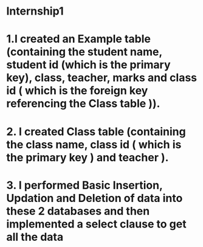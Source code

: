 # Internship1

# 1.I created an Example table (containing the student name, student id (which is the primary key), class, teacher, marks and class id ( which is the foreign key referencing the Class table )).

# 2. I created Class table (containing the class name, class id ( which is the primary key ) and teacher ).

# 3. I performed Basic Insertion, Updation and Deletion of data into these 2 databases and then implemented a select clause to get all the data
